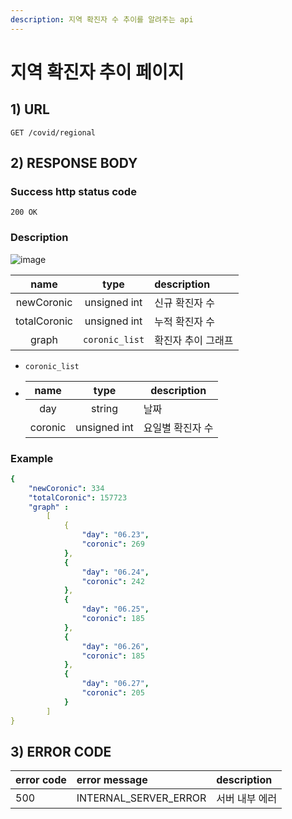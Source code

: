 ```yaml
---
description: 지역 확진자 수 추이를 알려주는 api
---
```


# 지역 확진자 추이 페이지

## 1\) URL

```text
GET /covid/regional
```

## 2\) RESPONSE BODY

### Success http status code

`200 OK`

### Description

![image](https://user-images.githubusercontent.com/68107000/124695165-a62dd800-df1d-11eb-92a5-73e2a7613a0d.png)

| name  |      type      | description        |
| :---: | :---: | :---- |
|  newCoronic  |  unsigned int  | 신규 확진자 수     |
| totalCoronic |  unsigned int  | 누적 확진자 수     |
| graph | `coronic_list` | 확진자 추이 그래프 |

- `coronic_list`

- |  name   |     type     | description      |
  | :-----: | :----------: | ---------------- |
  |   day   |    string    | 날짜             |
  | coronic | unsigned int | 요일별 확진자 수 |

### Example

```yaml
{
	"newCoronic": 334
	"totalCoronic": 157723
	"graph" :
		[
			{
				"day": "06.23",
				"coronic": 269
			},
			{
				"day": "06.24",
				"coronic": 242
			},
			{
				"day": "06.25",
				"coronic": 185
			},
			{
				"day": "06.26",
				"coronic": 185
			},
			{
				"day": "06.27",
				"coronic": 205
			}
		]
}
```

## 3\) ERROR CODE

| error code | error message | description |
| :--- | :--- | :--- |
| 500 | INTERNAL\_SERVER\_ERROR | 서버 내부 에러 |



